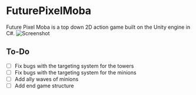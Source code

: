 # FuturePixelMoba
Future Pixel Moba is a top down 2D action game built on the Unity engine in C#. 
![Screenshot](http://imgur.com/a/3zOyL)

## To-Do

- [ ] Fix bugs with the targeting system for the towers
- [ ] Fix bugs with the targeting system for the minions
- [ ] Add ally waves of minions 
- [ ] Add end game structure
